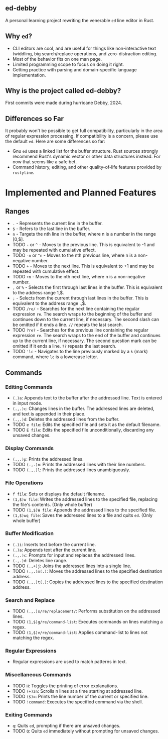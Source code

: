 ## ed-debby

A personal learning project rewriting the venerable `ed` line editor in Rust. 

## Why `ed`? 

- CLI editors are cool, and are useful for things like non-interactive text twiddling, big search/replace operations, and zero-distraction editing.
- Most of the behavior fits on one man page.
- Limited programming scope to focus on doing it right.
- Getting practice with parsing and domain-specific language implementation.


## Why is the project called ed-debby?

First commits were made during hurricane Debby, 2024.

## Differences so Far

It probably won't be possible to get full compatibility, particularly in the area of regular expression processing. If compatibility is a concern, please use the default `ed`. Here are some differences so far: 

- Gnu `ed` uses a linked list for the buffer structure. Rust sources strongly recommend Rust's dynamic vector or other data structures instead. For now that seems like a safe bet.
- Command history, editing, and other quality-of-life features provided by `rustyline`.

# Implemented and Planned Features

## Ranges

- `.` - Represents the current line in the buffer.
- `$` - Refers to the last line in the buffer.
- `n` - Targets the nth line in the buffer, where n is a number in the range [0,$].
- TODO `-` or `^` - Moves to the previous line. This is equivalent to -1 and may be repeated with cumulative effect.
- TODO `-n` or `^n` - Moves to the nth previous line, where n is a non-negative number.
- TODO `+` - Moves to the next line. This is equivalent to +1 and may be repeated with cumulative effect.
- TODO `+n` - Moves to the nth next line, where n is a non-negative number.
- `,` or `%` - Selects the first through last lines in the buffer. This is equivalent to the address range 1,$.
- `;` - Selects from the current through last lines in the buffer. This is equivalent to the address range .,$.
- TODO `/re/` - Searches for the next line containing the regular expression `re`. The search wraps to the beginning of the buffer and continues down to the current line, if necessary. The second slash can be omitted if it ends a line. `//` repeats the last search.
- TODO `?re?` - Searches for the previous line containing the regular expression `re`. The search wraps to the end of the buffer and continues up to the current line, if necessary. The second question mark can be omitted if it ends a line. `??` repeats the last search.
- TODO `'lc` - Navigates to the line previously marked by a `k` (mark) command, where `lc` is a lowercase letter.

## Commands

### Editing Commands
- `(.)a`: Appends text to the buffer after the addressed line. Text is entered in input mode.
- `(.,.)c`: Changes lines in the buffer. The addressed lines are deleted, and text is appended in their place.
- `(.,.)d`: Deletes the addressed lines from the buffer.
- TODO `e file`: Edits the specified file and sets it as the default filename.
- TODO `E file`: Edits the specified file unconditionally, discarding any unsaved changes.

### Display Commands
- `(.,.)p`: Prints the addressed lines.
- TODO `(.,.)n`: Prints the addressed lines with their line numbers.
- TODO `(.,.)l`: Prints the addressed lines unambiguously.

### File Operations
- `f file`: Sets or displays the default filename.
- `(1,$)w file`: Writes the addressed lines to the specified file, replacing the file's contents. (Only whole buffer)
- TODO `(1,$)W file`: Appends the addressed lines to the specified file.
- `(1,$)wq file`: Saves the addressed lines to a file and quits `ed`. (Only whole buffer)

### Buffer Modification
-  `(.)i`: Inserts text before the current line.
-  `(.)a`: Appends text after the current line.
-  `(.,.)c`: Prompts for input and replaces the addressed lines.
-  `(.,.)d`: Deletes line range.
- TODO `(.,+)j`: Joins the addressed lines into a single line.
- TODO `(.,.)m(.)`: Moves the addressed lines to the specified destination address.
- TODO `(.,.)t(.)`: Copies the addressed lines to the specified destination address.

### Search and Replace
- TODO `(.,.)s/re/replacement/`: Performs substitution on the addressed lines.
- TODO `(1,$)g/re/command-list`: Executes commands on lines matching a regex.
- TODO `(1,$)v/re/command-list`: Applies command-list to lines not matching the regex.

### Regular Expressions
- Regular expressions are used to match patterns in text.

### Miscellaneous Commands
- TODO `H`: Toggles the printing of error explanations.
- TODO `(+)zn`: Scrolls n lines at a time starting at addressed line.
- TODO `($)=`: Prints the line number of the current or specified line.
- TODO `!command`: Executes the specified command via the shell.

### Exiting Commands
-  `q`: Quits `ed`, prompting if there are unsaved changes.
- TODO `Q`: Quits `ed` immediately without prompting for unsaved changes.
